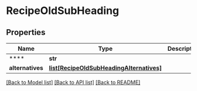 # RecipeOldSubHeading

## Properties
Name | Type | Description | Notes
------------ | ------------- | ------------- | -------------
**** | **str** |  | [optional] 
**alternatives** | [**list[RecipeOldSubHeadingAlternatives]**](RecipeOldSubHeadingAlternatives.md) |  | [optional] 

[[Back to Model list]](../README.md#documentation-for-models) [[Back to API list]](../README.md#documentation-for-api-endpoints) [[Back to README]](../README.md)



